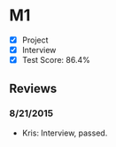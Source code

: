 # M1

- [x] Project
- [x] Interview
- [x] Test Score: 86.4%

## Reviews

### 8/21/2015
- Kris: Interview, passed. 

